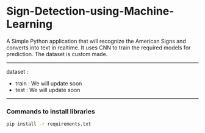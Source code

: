 # Sign-Detection-using-Machine-Learning

A Simple Python application that will recognize the American Signs and converts into text in realtime. It uses CNN to train the required models for prediction. The dataset is custom made.

---

dataset :

- train : We will update soon
- test : We will update soon

---

### Commands to install libraries

```bash
pip install -r requirements.txt
```
